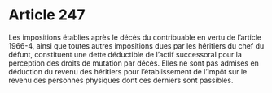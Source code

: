 # Article 247

Les impositions établies après le décès du contribuable en vertu de l’article 1966-4, ainsi que toutes autres impositions
dues par les héritiers du chef du défunt, constituent une dette déductible de l’actif successoral pour la perception des
droits de mutation par décès. Elles ne sont pas admises en déduction du revenu des héritiers pour l’établissement de l’impôt
sur le revenu des personnes physiques dont ces derniers sont passibles.

